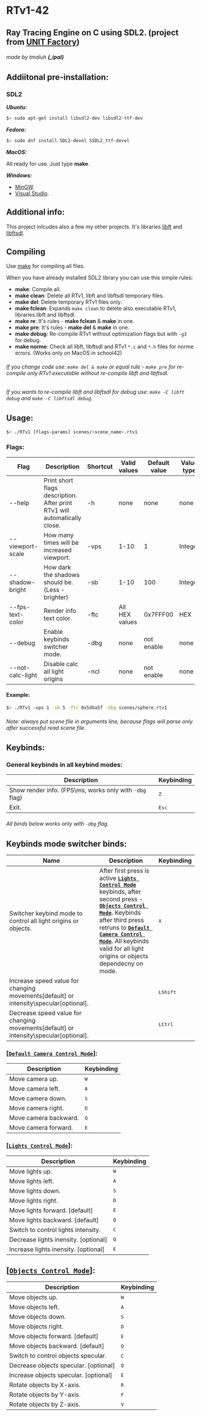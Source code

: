 # RTv1-42
## Ray Tracing Engine on C using SDL2. (project from [UNIT Factory](https://unit.ua/en/))
###### made by tmaluh __(\_ipal)__

## Addiitonal pre-installation:

### SDL2

__*Ubuntu:*__

```bash
$> sudo apt-get install libsdl2-dev libsdl2-ttf-dev
```

__*Fedora:*__

```bash
$> sudo dnf install SDL2-devel SSDL2_ttf-devel
```

__*MacOS:*__

All ready for use. Just type **make**.

__*Windows:*__

- [MinGW](http://lazyfoo.net/tutorials/SDL/01_hello_SDL/windows/mingw/index.php).
- [Visual Studio](http://lazyfoo.net/tutorials/SDL/01_hello_SDL/windows/msvsnet2010u/index.php).

## Additional info:
This project inlcudes also a few my other projects. It's libraries [libft](https://github.com/Iipal/lft) and [libftsdl](https://github.com/Iipal/libftsdl).

## Compiling

Use [make](https://en.wikipedia.org/wiki/Makefile) for compiling all files.

When you have already installed SDL2 library you can use this simple rules:
- **make**: Compile all.
- **make clean**: Delete all RTv1, libft and libftsdl temporary files.
- **make del**: Delete temporary RTv1 files only.
- **make fclean**: Expands `make clean` to delete also executable RTv1, libraries libft and libftsdl.
- **make re**: It's rules - **make fclean** & **make** in one.
- **make pre**: It's rules - **make del** & **make** in one.
- **make debug**: Re-compile RTv1 without optimization flags but with `-g3` for debug.
- **make norme**: Check all libft, libftsdl and RTv1 `*.c` and `*.h` files for norme errors. (Works only on MacOS in school42)
###### If you change code use: `make del & make` or equal rule - `make pre` for re-compile only RTv1 executable without re-compile libft and libftsdl.
###### If you wants to re-compile libft and libftsdl for debug use: `make -C libft debug` and `make -C libftsdl debug`.

## Usage:

```bash
$> ./RTv1 [flags-params] scenes/<scene_name>.rtv1
```
### Flags:

| Flag             | Description                                                               | Shortcut | Valid values   | Default value | Value type |
| ---------------- | ------------------------------------------------------------------------- | -------- | -------------- | ------------- | ---------- |
| --help           | Print short flags description. After print RTv1 will automatically close. | -h       | none           | none          | none       |
| --viewport-scale | How many times will be increased viewport.                                | -vps     | 1-10           | 1             | Integer    |
| --shadow-bright  | How dark the shadows should be. (Less - brighter)                         | -sb      | 1-10           | 100           | Integer    |
| --fps-text-color | Render info text color.                                                   | -ftc     | All HEX values | 0x7FFF00      | HEX        |
| --debug          | Enable keybinds switcher mode.                                            | -dbg     | none           | not enable    | none       |
| --not-calc-light | Disable calc all light origins                                            | -ncl     | none           | not enable    | none       |
#### Example:
```bash
$> ./RTv1 -vps 1 -sb 5 -ftc 0x5dba5f -dbg scenes/sphere.rtv1
```
###### Note: always put scene file in arguments line, because flags will parse only after successful read scene file.

## Keybinds:

### General keybinds in all keybind modes:
| Description                                             | Keybinding     |
| ------------------------------------------------------- | -------------- |
| Show render info. (FPS\ms, works only with `-dbg` flag) | <kbd>Z</kbd>   |
| Exit.                                                   | <kbd>Esc</kbd> |

###### All binds below works only with `-dbg` flag.
## Keybinds mode switcher binds:
| Name                                                                                  | Description                                                                                                                                                                                                                                                                                                                                        | Keybinding        |
| ------------------------------------------------------------------------------------- | -------------------------------------------------------------------------------------------------------------------------------------------------------------------------------------------------------------------------------------------------------------------------------------------------------------------------------------------------- | ----------------- |
| Switcher keybind mode to control all light origins or objects.                        | After first press is active [__`Lights Control Mode`__](#lights-control-mode) keybinds, after second press - [__`Objects Control Mode`__](#objects-control-mode). Keybinds after third press retruns to [__`Default Camera Control Mode`__](#default-camera-control-mode). All keybinds valid for all light origins or objects dependecny on mode. | <kbd>X</kbd>      |
| Increase speed value for changing movements[default] or intensity\specular[optional]. |                                                                                                                                                                                                                                                                                                                                                    | <kbd>LShift</kbd> |
| Decrease speed value for changing movements[default] or intensity\specular[optional]. |                                                                                                                                                                                                                                                                                                                                                    | <kbd>LCtrl</kbd>  |

### [[__`Default Camera Control Mode`__](#default-camera-control-mode)]:
| Description           | Keybinding   |
| --------------------- | ------------ |
| Move camera up.       | <kbd>W</kbd> |
| Move camera left.     | <kbd>A</kbd> |
| Move camera down.     | <kbd>S</kbd> |
| Move camera right.    | <kbd>D</kbd> |
| Move camera backward. | <kbd>Q</kbd> |
| Move camera forward.  | <kbd>E</kbd> |

### [[__`Lights Control Mode`__](#lights-control-mode)]:
| Description                          | Keybinding   |
| ------------------------------------ | ------------ |
| Move lights up.                      | <kbd>W</kbd> |
| Move lights left.                    | <kbd>A</kbd> |
| Move lights down.                    | <kbd>S</kbd> |
| Move lights right.                   | <kbd>D</kbd> |
| Move lights forward.  [default]      | <kbd>E</kbd> |
| Move lights backward. [default]      | <kbd>Q</kbd> |
| Switch to control lights intensity.  | <kbd>C</kbd> |
| Decrease lights inensity. [optional] | <kbd>Q</kbd> |
| Increase lights inensity. [optional] | <kbd>E</kbd> |
## [[__`Objects Control Mode`__](#objects-control-mode)]:
| Description                           | Keybinding   |
| ------------------------------------- | ------------ |
| Move objects up.                      | <kbd>W</kbd> |
| Move objects left.                    | <kbd>A</kbd> |
| Move objects down.                    | <kbd>S</kbd> |
| Move objects right.                   | <kbd>D</kbd> |
| Move objects forward.  [default]      | <kbd>E</kbd> |
| Move objects backward. [default]      | <kbd>Q</kbd> |
| Switch to control objects specular.   | <kbd>C</kbd> |
| Decrease objects specular. [optional] | <kbd>Q</kbd> |
| Increase objects specular. [optional] | <kbd>E</kbd> |
| Rotate objects by X-axis.             | <kbd>R</kbd> |
| Rotate objects by Y-axis.             | <kbd>F</kbd> |
| Rotate objects by Z-axis.             | <kbd>V</kbd> |
